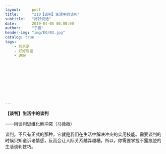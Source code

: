 ```yaml
---
layout:     post
title:      "210【谈判】生活中的谈判"
subtitle:   "好好说话"
date:       2019-04-05 00:00:00
author:     "于磊"
header-img: "img/EQ/03.jpg"
catalog: true
tags:
    - 刘京京
    - 好好说话
    - 说服










---
```


**【谈判】生活中的谈判**

——用谈判思维化解冲突（马薇薇）

 

谈判，不只有正式的那种，它就是我们在生活中解决冲突的实用技能。需要谈判的时候只知道诉诸情感，反而会让人际关系越弄越糟。所以，你需要掌握不露痕迹的生活谈判技巧。